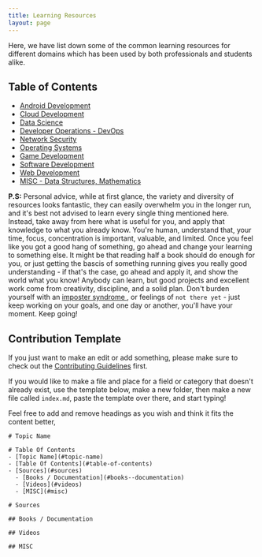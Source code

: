 ```yaml
---
title: Learning Resources
layout: page
---
```


Here, we have list down some of the common learning resources for different domains which has been used by both professionals and students alike.

## Table of Contents

- [Android Development]({{site.url}}/learning-resources/android-dev)
- [Cloud Development]({{site.url}}/learning-resources/cloud-dev)
- [Data Science]({{site.url}}/learning-resources/data-science)
- [Developer Operations - DevOps]({{site.url}}/learning-resources/devops)
- [Network Security]({{site.url}}/learning-resources/network-security)
- [Operating Systems]({{site.url}}/learning-resources/os)
- [Game Development]({{site.url}}/learning-resources/game-dev)
- [Software Development]({{site.url}}/learning-resources/software-development)
- [Web Development]({{site.url}}/learning-resources/web-development)
- [MISC - Data Structures, Mathematics]({{site.url}}/learning-resources/misc)

**P.S:** Personal advice, while at first glance, the variety and diversity of resources looks fantastic, they can easily overwhelm you in the longer run, and it's best not advised to learn every single thing mentioned here. Instead, take away from here what is useful for you, and apply that knowledge to what you already know. You're human, understand that, your time, focus, concentration is important, valuable, and limited. Once you feel like you got a good hang of something, go ahead and change your learning to something else. It might be that reading half a book should do enough for you, or just getting the bascis of something running gives you really good understanding - if that's the case, go ahead and apply it, and show the world what you know! Anybody can learn, but good projects and excellent work come from creativity, discipline, and a solid plan. Don't burden yourself with an [imposter syndrome ](https://www.youtube.com/watch?v=ZQUxL4Jm1Lo), or feelings of `not there yet` - just keep working on your goals, and one day or another, you'll have your moment. Keep going!

## Contribution Template

If you just want to make an edit or add something, please make sure to check out the [Contributing Guidelines]({{site.url}}/contributing) first.

If you would like to make a file and place for a field or category that doesn't already exist, use the template below, make a new folder, then make a new file called `index.md`, paste the template over there, and start typing!

Feel free to add and remove headings as you wish and think it fits the content better,

```
# Topic Name

# Table Of Contents
- [Topic Name](#topic-name)
- [Table Of Contents](#table-of-contents)
- [Sources](#sources)
  - [Books / Documentation](#books--documentation)
  - [Videos](#videos)
  - [MISC](#misc)

# Sources

## Books / Documentation

## Videos

## MISC
```
